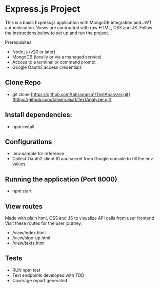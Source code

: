 # Express.js Project
This is a basic Express.js application with MongoDB integration and JWT authentication. Views are contructed with raw HTML, CSS and JS. Follow the instructions below to set up and run the project.

Prerequisites
- Node.js (v20 or later)
- MongoDB (locally or via a managed service)
- Access to a terminal or command prompt
- Google Oauth2 access credentials

## Clone Repo
- git clone [https://github.com/tahsinraisa1/TextAnalyzer.git](https://github.com/tahsinraisa1/TextAnalyzer.git)

## Install dependencies:
- npm install

## Configurations
- .env.sample for reference
- Collect Oauth2 client ID and secret from Google console to fill the env values

## Running the application (Port 8000)
- npm start

## View routes
Made with plain html, CSS and JS to visualize API calls from user frontend. Visit these routes for the user journey:
- /view/index.html
- /view/sign-up.html
- /view/texts.html

## Tests
- RUN npm test
- Text endpoints developed with TDD
- Coverage report generated
